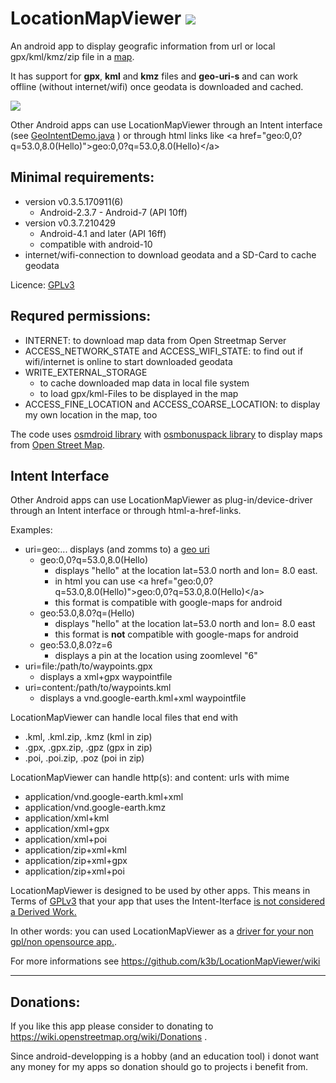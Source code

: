 # LocationMapViewer ![](https://github.com/k3b/LocationMapViewer/blob/master/LocationMapViewer/src/main/res/drawable/ic_launcher.png)

An android app to display geografic information from url or local gpx/kml/kmz/zip file in a [map](map). 

It has support for **gpx**, **kml** and **kmz** files and **geo-uri-s**
and can work offline (without internet/wifi)
once geodata is downloaded and cached.

![](https://github.com/k3b/LocationMapViewer/blob/master/fastlane/metadata/android/en-US/images/phoneScreenshots/1-LocationMapViewer.png)

Other Android apps can use LocationMapViewer through an Intent interface
(see [GeoIntentDemo.java](https://github.com/k3b/LocationMapViewer/blob/master/geoIntentDemo/src/main/java/de/k3b/android/locationMapViewer/demo/GeoIntentDemoActivity.java) )
or through html links like &lt;a href=&quot;geo:0,0?q=53.0,8.0(Hello)&quot;&gt;geo:0,0?q=53.0,8.0(Hello)&lt;/a&gt;<br/>

## Minimal requirements: 

* version v0.3.5.170911(6) 
  * Android-2.3.7 - Android-7 (API 10ff)   
* version v0.3.7.210429 
  * Android-4.1 and later (API 16ff) 
  * compatible with android-10
* internet/wifi-connection to download geodata and a SD-Card to cache geodata<br/>

Licence: [GPLv3](http://www.gnu.org/licenses/gpl-3.0)<br/>

## Requred permissions:

* INTERNET: to download map data from Open Streetmap Server
* ACCESS_NETWORK_STATE and ACCESS_WIFI_STATE: to find out if wifi/internet is online to start downloaded geodata 
* WRITE_EXTERNAL_STORAGE
    * to cache downloaded map data in local file system
    * to load gpx/kml-Files to be displayed in the map
* ACCESS_FINE_LOCATION and ACCESS_COARSE_LOCATION: to display my own location in the map, too

The code uses [osmdroid library](https://github.com/osmdroid/osmdroid)
with [osmbonuspack library](http://code.google.com/p/osmbonuspack/)
to display maps from [Open Street Map](http://www.openstreetmap.org).

## Intent Interface

Other Android apps can use LocationMapViewer as plug-in/device-driver through an Intent interface
or through html-a-href-links.

Examples:

* uri=geo:...  displays (and zomms to) a [geo uri](http://tools.ietf.org/html/draft-mayrhofer-geo-uri-00)
    * geo:0,0?q=53.0,8.0(Hello)
        * displays "hello" at the location lat=53.0 north and lon= 8.0 east.
        * in html you can use &lt;a href=&quot;geo:0,0?q=53.0,8.0(Hello)&quot;&gt;geo:0,0?q=53.0,8.0(Hello)&lt;/a&gt;
        * this format is compatible with google-maps for android
    * geo:53.0,8.0?q=(Hello)
        * displays "hello" at the location lat=53.0 north and lon= 8.0 east
        * this format is **not** compatible with google-maps for android
    * geo:53.0,8.0?z=6
        * displays a pin at the location using zoomlevel "6"
* uri=file:/path/to/waypoints.gpx
    * displays a xml+gpx waypointfile
* uri=content:/path/to/waypoints.kml
    * displays a vnd.google-earth.kml+xml waypointfile

LocationMapViewer can handle local files that end with 

* .kml, .kml.zip, .kmz (kml in zip) 
* .gpx, .gpx.zip, .gpz (gpx in zip)
* .poi, .poi.zip, .poz (poi in zip)

LocationMapViewer can handle http(s): and content: urls with mime 

* application/vnd.google-earth.kml+xml
* application/vnd.google-earth.kmz
* application/xml+kml
* application/xml+gpx
* application/xml+poi
* application/zip+xml+kml
* application/zip+xml+gpx
* application/zip+xml+poi

LocationMapViewer is designed to be used by other apps. This means in Terms of [GPLv3](http://www.gnu.org/licenses/gpl-3.0) that your app
that uses the Intent-Iterface [is not considered a Derived Work.](https://en.wikipedia.org/wiki/GPL_v3#Point_of_view:_linking_is_irrelevant)

In other words: you can used LocationMapViewer as a [driver for your non gpl/non opensource app.](http://www.rosenlaw.com/lj19.htm).

For more informations see https://github.com/k3b/LocationMapViewer/wiki

-----

## Donations: 

If you like this app please consider to donating to https://wiki.openstreetmap.org/wiki/Donations .

Since android-developping is a hobby (and an education tool) i donot want any 
money for my apps so donation should go to projects i benefit from.
